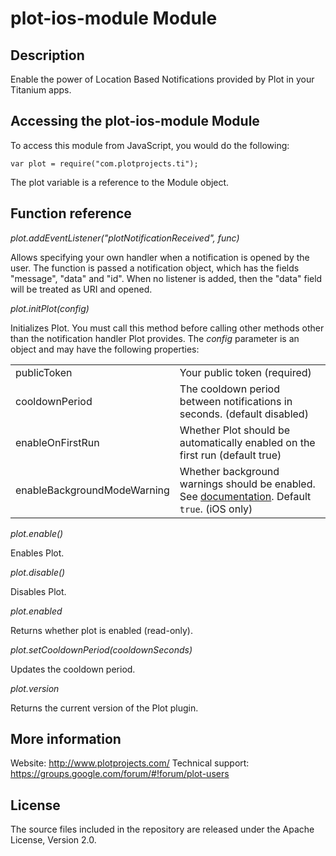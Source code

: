 # plot-ios-module Module

## Description

Enable the power of Location Based Notifications provided by Plot in your Titanium apps.

## Accessing the plot-ios-module Module

To access this module from JavaScript, you would do the following:

	var plot = require("com.plotprojects.ti");

The plot variable is a reference to the Module object.	

## Function reference

_plot.addEventListener("plotNotificationReceived", func)_

Allows specifying your own handler when a notification is opened by the user. The function is passed a notification object, which has the fields "message", "data" and "id". When no listener is added, then the "data" field will be treated as URI and opened.

_plot.initPlot(config)_

Initializes Plot. You must call this method before calling other methods other than the notification handler Plot provides.
The _config_ parameter is an object and may have the following properties:

<table>
<tr>
<td>publicToken</td><td>Your public token (required)</td>
</tr><tr>
<td>cooldownPeriod</td><td>The cooldown period between notifications in seconds. (default disabled)</td>
</tr><tr>
<td>enableOnFirstRun</td><td>Whether Plot should be automatically enabled on the first run (default true)</td>
</tr><tr>
<td>enableBackgroundModeWarning</td><td>Whether background warnings should be enabled. See <a href="http://www.plotprojects.com/plot-app-library-documentation-latest/">documentation</a>. Default <code>true</code>. (iOS only)</td>
</tr>
</table>

_plot.enable()_

Enables Plot.

_plot.disable()_

Disables Plot.

_plot.enabled_

Returns whether plot is enabled (read-only).

_plot.setCooldownPeriod(cooldownSeconds)_

Updates the cooldown period.

_plot.version_

Returns the current version of the Plot plugin.

## More information
Website: http://www.plotprojects.com/
Technical support: https://groups.google.com/forum/#!forum/plot-users

## License
The source files included in the repository are released under the Apache License, Version 2.0.